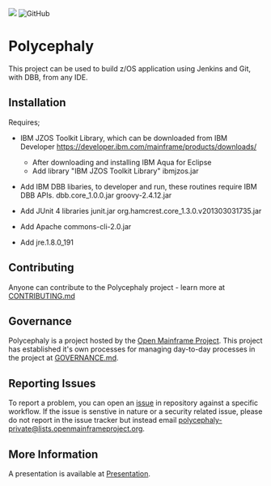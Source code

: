 ![](https://github.com/openmainframeproject/artwork/blob/master/projects/polycephaly/polycephaly-color.svg)
![GitHub](https://img.shields.io/github/license/openmainframeproject/polycephaly)

# Polycephaly 
This project can be used to build z/OS application using Jenkins and Git, with DBB, from any IDE.

## Installation
Requires;
- IBM JZOS Toolkit Library, which can be downloaded from IBM Developer https://developer.ibm.com/mainframe/products/downloads/
    - After downloading and installing IBM Aqua for Eclipse
    - Add library "IBM JZOS Toolkit Library"
        ibmjzos.jar
    
- Add IBM DBB libaries, to developer and run, these routines require IBM DBB APIs.
    dbb.core_1.0.0.jar
    groovy-2.4.12.jar
    
 - Add JUnit 4 libraries
    junit.jar
    org.hamcrest.core_1.3.0.v201303031735.jar
    
- Add Apache commons-cli-2.0.jar
- Add jre.1.8.0_191

## Contributing
Anyone can contribute to the Polycephaly project - learn more at [CONTRIBUTING.md](Documentation/CONTRIBUTING.md)



## Governance
Polycephaly is a project hosted by the [Open Mainframe Project](https://openmainframeproject.org). This project has established it's own processes for managing day-to-day processes in the project at [GOVERNANCE.md](Documentation/GOVERNANCE.md).

## Reporting Issues
To report a problem, you can open an [issue](https://github.com/openmainframeproject/polycephaly/issues) in repository against a specific workflow. If the issue is senstive in nature or a security related issue, please do not report in the issue tracker but instead email polycephaly-private@lists.openmainframeproject.org.

## More Information
A presentation is available at [Presentation](Documentation/Polycephaly-OpenMainframeProject.pptx).